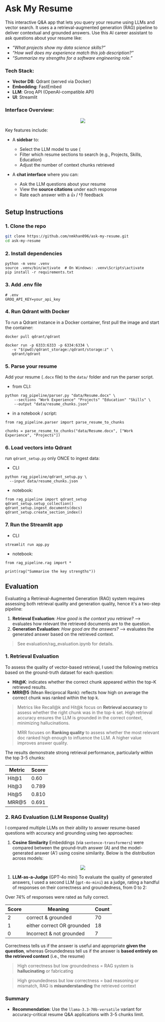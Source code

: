 # Ask My Resume

This interactive Q&A app that lets you query your resume using LLMs and vector search. It uses a a retrieval-augmented generation (RAG) pipeline to deliver contextual and grounded answers. Use this AI career assistant to ask questions about your resume like:
- *“What projects show my data science skills?”*
- *“How well does my experience match this job description?”*
- *“Summarize my strengths for a software engineering role.”*

### Tech Stack:
- **Vector DB**: Qdrant (served via Docker)
- **Embedding**: FastEmbed
- **LLM**: Groq API (OpenAI-compatible API)   
- **UI**: Streamlit

### Interface Overview:

<p align="center">
  <img src="demo/demo.gif" />
</p>

<!--![Demo](demo/demo.gif)-->

Key features include:
- A **sidebar** to:
  - Select the LLM model to use (
  - Filter which resume sections to search (e.g., Projects, Skills, Education)
  - Adjust the number of context chunks retrieved

- A **chat interface** where you can:
  - Ask the LLM questions about your resume
  - View the **source citations** under each response
  - Rate each answer with a 👍 / 👎 feedback
    
## Setup Instructions

### 1. Clone the repo
```bash
git clone https://github.com/nmkhan096/ask-my-resume.git
cd ask-my-resume
```
### 2. Install dependencies
```
python -m venv .venv
source .venv/bin/activate  # On Windows: .venv\Scripts\activate
pip install -r requirements.txt
```
### 3. Add .env file
```
# .env
GROQ_API_KEY=your_api_key
```

### 4. Run Qdrant with Docker
To run a Qdrant instance in a Docker container, first pull the image and start the container:
```
docker pull qdrant/qdrant

docker run -p 6333:6333 -p 6334:6334 \
   -v "$(pwd)/qdrant_storage:/qdrant/storage:z" \
   qdrant/qdrant
```

###  5. Parse your resume
Add your resume (`.docx` file) to the `data/` folder and run the parser script.

- from CLI:
```
python rag_pipeline/parser.py "data/Resume.docx" \
    --sections "Work Experience" "Projects" "Education" "Skills" \
    --output "data/resume_chunks.json"
```
- in a notebook / script:
```
from rag_pipeline.parser import parse_resume_to_chunks

chunks = parse_resume_to_chunks("data/Resume.docx", ["Work Experience", "Projects"])
```

###  6. Load vectors into Qdrant
run `qdrant_setup.py` only ONCE to ingest data:
- CLI
```
python rag_pipeline/qdrant_setup.py \
  --input data/resume_chunks.json
```
- notebook:
```
from rag_pipeline import qdrant_setup
qdrant_setup.setup_collection()
qdrant_setup.ingest_documents(docs)
qdrant_setup.create_section_index()
```

### 7. Run the Streamlit app
- CLI
```
streamlit run app.py
```

- notebook:
```
from rag_pipeline.rag import *

print(rag("Summarise the key strengths"))
```
## Evaluation

Evaluating a Retrieval-Augmented Generation (RAG) system requires assessing both retrieval quality and generation quality, hence it's a two-step pipeline:

1. **Retrieval Evaluation**: *How good is the context you retrieve?* --> evaluates how relevant the retrieved documents are to the question.
2. **Generation Evaluation**: *How good are the answers?* --> evaluates the generated answer based on the retrieved context.

> See evaluation/rag_evaluation.ipynb for details.

### 1. Retrieval Evaluation

To assess the quality of vector-based retrieval, I used the following metrics based on the ground-truth dataset for each question:

- **Hit@K**: indicates whether the correct chunk appeared within the top-K retrieved results.
- **MRR@5** (Mean Reciprocal Rank): reflects how high on average the correct chunk was ranked within the top k.

> Metrics like Recall@k and Hit@k focus on **Retrieval accuracy** to assess whether the right chunk was in the top-k set. High retrieval accuracy ensures the LLM is grounded in the correct context, minimizing hallucinations.

> MRR focuses on **Ranking quality** to assess whether the most relevant doc ranked high enough to influence the LLM. A higher value improves answer quality.

The results demonstrate strong retrieval performance, particularly within the top 3-5 chunks:

| Metric | Score |
| --- | --- |
| Hit@1 | 0.60 |
| Hit@3 | 0.789 |
| Hit@5 | 0.810 |
| MRR@5 | 0.691 |

### 2. RAG Evaluation (LLM Response Quality)

I compared multiple LLMs on their ability to answer resume-based questions with accuracy and grounding using two approaches:

1. **Cosine Similarity**
Embeddings (via `sentence-transformers`) were compared between the ground-truth answer (A) and the model-generated answer (A') using cosine similarity. Below is the distribution across models: 

<p align="center">
  <img src="evaluation/cosine_similarity_plot.png" />
</p>

<!--![Cosine Similarity Plot](evaluation/cosine_similarity_plot.png)-->

1. **LLM-as-a-Judge** (GPT-4o mini)
To evaluate the quality of generated answers, I used a second LLM (`gpt-4o-mini`) as a judge, rating a handful of responses on their correctness and groundedness, from 0 to 2:

Over 74% of responses were rated as fully correct.

| Score | Meaning | Count |
| --- | --- | --- |
| 2 | correct & grounded | 70 |
| 1 | either correct OR grounded | 18 |
| 0 | Incorrect & not grounded | 7 |

Correctness tells us if the answer is useful and appropriate **given the question**, whereas Groundedness tell us if the answer is **based entirely on the retrieved context** (i.e., the resume)

> High correctness but low groundedness = RAG system is **hallucinating** or fabricating

> High groundedness but low correctness = bad reasoning or mismatch, RAG is **misunderstanding** the retrieved context

### Summary

- **Recommendation**: Use the `llama-3.3-70b-versatile` variant for accuracy-critical resume Q&A applications with 3-5 chunks limit.
